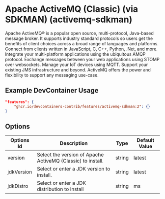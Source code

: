 
# Apache ActiveMQ (Classic) (via SDKMAN) (activemq-sdkman)

Apache ActiveMQ® is a popular open source, multi-protocol, Java-based message
broker. It supports industry standard protocols so users get the benefits of
client choices across a broad range of languages and platforms. Connect from
clients written in JavaScript, C, C++, Python, .Net, and more. Integrate your
multi-platform applications using the ubiquitous AMQP protocol. Exchange
messages between your web applications using STOMP over websockets. Manage your
IoT devices using MQTT. Support your existing JMS infrastructure and beyond.
ActiveMQ offers the power and flexibility to support any messaging use-case.

## Example DevContainer Usage

```json
"features": {
    "ghcr.io/devcontainers-contrib/features/activemq-sdkman:2": {}
}
```

## Options

| Options Id | Description | Type | Default Value |
|-----|-----|-----|-----|
| version | Select the version of Apache ActiveMQ (Classic) to install. | string | latest |
| jdkVersion | Select or enter a JDK version to install. | string | latest |
| jdkDistro | Select or enter a JDK distribution to install | string | ms |



